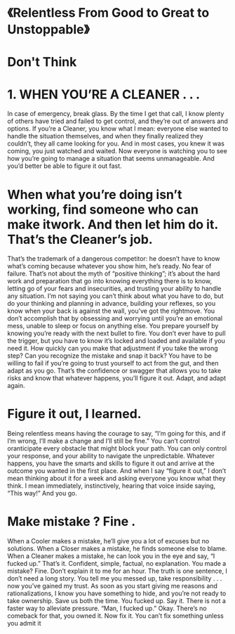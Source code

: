 
 # 《Relentless From Good to Great to Unstoppable》

# Don't Think 
# 1. WHEN YOU’RE A CLEANER . . .

In case of emergency, break glass. By the time I
get that call, I know plenty of others have tried and
failed to get control, and they’re out of answers
and options. If you’re a Cleaner, you know what I
mean: everyone else wanted to handle the situation
themselves, and when they finally realized they
couldn’t, they all came looking for you. And in
most cases, you knew it was coming, you just
watched and waited. Now everyone is watching
you to see how you’re going to manage a situation
that seems unmanageable. And you’d better be able
to figure it out fast.

# When what you’re doing isn’t working, find someone who can make itwork. And then let him do it. That’s the Cleaner’s job.

That’s the trademark of a dangerous competitor:
he doesn’t have to know what’s coming because
whatever you show him, he’s ready. No fear of
failure.
That’s not about the myth of “positive thinking”;
it’s about the hard work and preparation that go
into knowing everything there is to know, letting go
of your fears and insecurities, and trusting your
ability to handle any situation.
I’m not saying you can’t think about what you
have to do, but do your thinking and planning in
advance, building your reflexes, so you know when
your back is against the wall, you’ve got the rightmove. You don’t accomplish that by obsessing and
worrying until you’re an emotional mess, unable to
sleep or focus on anything else. You prepare
yourself by knowing you’re ready with the next
bullet to fire. You don’t ever have to pull the
trigger, but you have to know it’s locked and
loaded and available if you need it.
How quickly can you make that adjustment if
you take the wrong step? Can you recognize the
mistake and snap it back? You have to be willing
to fail if you’re going to trust yourself to act from
the gut, and then adapt as you go. That’s the
confidence or swagger that allows you to take risks
and know that whatever happens, you’ll figure it
out. Adapt, and adapt again.

# Figure it out, I learned.

Being relentless means having the courage to
say, “I’m going for this, and if I’m wrong, I’ll make
a change and I’ll still be fine.” You can’t control oranticipate every obstacle that might block your
path. You can only control your response, and your
ability to navigate the unpredictable. Whatever
happens, you have the smarts and skills to figure it
out and arrive at the outcome you wanted in the
first place.
And when I say “figure it out,” I don’t mean
thinking about it for a week and asking everyone
you know what they think. I mean immediately,
instinctively, hearing that voice inside saying,
“This way!” And you go.


# Make mistake ? Fine .

When a Cooler makes a
mistake, he’ll give you a lot of excuses but no
solutions. When a Closer makes a mistake, he finds
someone else to blame. When a Cleaner makes a
mistake, he can look you in the eye and say, “I
fucked up.”
That’s it. Confident, simple, factual, no
explanation. You made a mistake? Fine. Don’t
explain it to me for an hour. The truth is one
sentence, I don’t need a long story. You tell me you
messed up, take responsibility . . . now you’ve
gained my trust. As soon as you start giving me
reasons and rationalizations, I know you have
something to hide, and you’re not ready to take
ownership. Save us both the time. You fucked up.
Say it. There is not a faster way to alleviate
pressure. “Man, I fucked up.” Okay. There’s no
comeback for that, you owned it. Now fix it. You
can’t fix something unless you admit it



